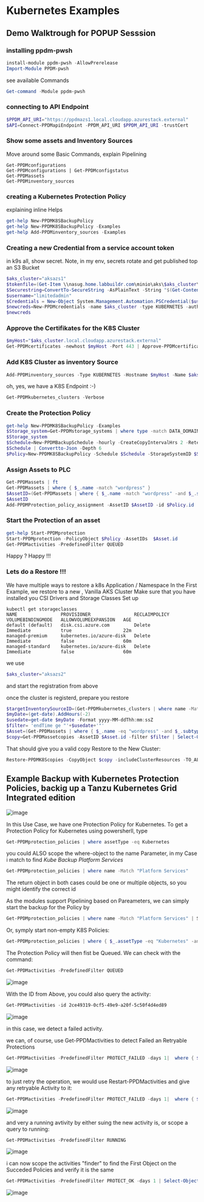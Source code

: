 # Kubernetes Examples

## Demo Walktrough for POPUP Sesssion
### installing ppdm-pwsh

```powershell
install-module ppdm-pwsh -AllowPrerelease
Import-Module PPDM-pwsh
```
see available Commands
```Powershell
Get-command -Module ppdm-pwsh
```

### connecting to API Endpoint
```Powershell
$PPDM_API_URI="https://ppdmazs1.local.cloudapp.azurestack.external"
$API=Connect-PPDMapiEndpoint -PPDM_API_URI $PPDM_API_URI -trustCert
```
### Show some assets and Inventory Sources
Move around some Basic Commands, explain Pipelining
```
Get-PPDMconfigurations
Get-PPDMconfigurations | Get-PPDMconfigstatus
Get-PPDMassets
Get-PPDMinventory_sources
```


### creating a Kubernetes Protection Policy
explaining inline Helps
```Powershell
get-help New-PPDMK8SBackupPolicy
get-help New-PPDMK8SBackupPolicy -Examples
get-help Add-PPDMinventory_sources -Examples
```

### Creating a new Credential from a service account token

in k9s all, show  secret.
Note, in my env, secrets rotate and get published top an S3 Bucket

```Powershell
$aks_cluster="aksazs1"
$tokenfile=(Get-Item \\nasug.home.labbuildr.com\minio\aks\$aks_cluster\ppdmk8stoken* | Sort-Object -Descending -Property LastWriteTime  | Select-Object -First 1).FullName
$Securestring=ConvertTo-SecureString -AsPlainText -String "$(Get-Content $tokenfile -Encoding utf8)" -Force
$username="limitedadmin"
$Credentials = New-Object System.Management.Automation.PSCredential($username, $Securestring)
$newcreds=New-PPDMcredentials -name $aks_cluster -type KUBERNETES -authmethod TOKEN -credentials $Credentials
$newcreds
```
### Approve the Certifikates for the K8S Cluster

```Powershell
$myHost="$aks_cluster.local.cloudapp.azurestack.external"
Get-PPDMcertificates -newhost $myHost -Port 443 | Approve-PPDMcertificates
```

### Add K8S Cluster as inventory Source
```Powershell
Add-PPDMinventory_sources -Type KUBERNETES -Hostname $myHost -Name $aks_cluster -ID $newcreds.id -port 443
```
oh, yes, we have a K8S Endpoint :-)
```Powershell
Get-PPDMkubernetes_clusters -Verbose
```
### Create the Protection Policy
```Powershell
get-help New-PPDMK8SBackupPolicy -Examples
$Storage_system=Get-PPDMstorage_systems | where type -match DATA_DOMAIN_SYSTEM
$Storage_system
$Schedule=New-PPDMBackupSchedule -hourly -CreateCopyIntervalHrs 2 -RetentionUnit DAY -RetentionInterval 7
$Schedule | Convertto-Json -Depth 6
$Policy=New-PPDMK8SBackupPolicy -Schedule $Schedule -StorageSystemID $Storage_system.id -enabled -encrypted -Name CI_K8S_CLI
```
### Assign Assets to PLC

```Powershell
Get-PPDMassets | ft
Get-PPDMassets | where { $_.name -match "wordpress" }
$AssetID=(Get-PPDMassets | where { $_.name -match "wordpress" -and $_.subtype -eq "K8S_NAMESPACE"}).id
$AssetID
Add-PPDMProtection_policy_assignment -AssetID $AssetID -id $Policy.id
```
### Start the Protection of an asset
```Powershell
get-help Start-PPDMprotection
Start-PPDMprotection -PolicyObject $Policy -AssetIDs  $Asset.id
Get-PPDMactivities -PredefinedFilter QUEUED
```

Happy ? Happy !!!

### Lets do a Restore !!!
We have multiple ways to restore a k8s Application / Namespace
In the First Example, we restore to a new , Vanilla AKS Cluster
Make sure that you have installed you CSI Drivers and Storage Classes Set up
```kubectl
kubectl get storageclasses
NAME                PROVISIONER                RECLAIMPOLICY   VOLUMEBINDINGMODE   ALLOWVOLUMEEXPANSION   AGE
default (default)   disk.csi.azure.com         Delete          Immediate           true                   22m
managed-premium     kubernetes.io/azure-disk   Delete          Immediate           false                  60m
managed-standard    kubernetes.io/azure-disk   Delete          Immediate           false                  60m
```

we use 
```Powershell
$aks_cluster="aksazs2"
```
and start the registration from above

once the cluster is registerd, prepare you restore

```Powershell
$targetInventorySourceID=(Get-PPDMkubernetes_clusters | where name -Match $aks_cluster).id
$myDate=(get-date).AddHours(-2)
$usedate=get-date $myDate -Format yyyy-MM-ddThh:mm:ssZ
$filter= 'endTime ge "'+$usedate+'"'
$Asset=(Get-PPDMassets | where { $_.name -eq "wordpress" -and $_.subtype -eq "K8S_NAMESPACE"})
$copy=Get-PPDMassetcopies -AssetID $Asset.id -filter $filter | Select-Object -First 1
```
That should give you a valid copy
Restore to the New Cluster:
```Powershell
Restore-PPDMK8Scopies -CopyObject $copy -includeClusterResources -TO_ALTERNATE -namespace wordpress -targetInventorySourceId $targetInventorySourceID 
```






## Example Backup with Kubernetes Protection Policies, backig up a Tanzu Kubernetes Grid Integrated edition
![image](https://user-images.githubusercontent.com/8255007/97606694-5ef75b00-1a10-11eb-87fd-4926dd327082.png)

In this Use Case, we have one Protection Policy for Kubernetes.
To get a Protection Policy for Kubernetes using powersherll, type

```Powershell
Get-PPDMprotection_policies | where assetType -eq Kubernetes
```



you could ALSO scope the where-object to the name Parameter, in my Case i match to find *Kube Backup Platform Services*


```Powershell
Get-PPDMprotection_policies | where name -Match "Platform Services"
```

The return object in both cases could be one or multiple objects, so you might identify the correct id

As the modules support Pipelining based on Pareameters, we can simply  start the backup for the Policy by 
```Powershell
Get-PPDMprotection_policies | where name -Match "Platform Services" | Start-PPDMprotection_policies
```
Or, symply start non-empty K8S Policies:
```Powershell
Get-PPDMprotection_policies | where { $_.assetType -eq "Kubernetes" -and $_.summary.numberOfAssets -gt 0 } | Start-PPDMprotection_policies
```

The Protection Policy will then fist be Queued. We can check with the command:
```Powershell
Get-PPDMactivities -PredefinedFilter QUEUED
```

![image](https://user-images.githubusercontent.com/8255007/97600368-446db380-1a09-11eb-9c1a-a7055ada9e19.png)

With the ID from Above, you could also query the activity:
```Powershell
Get-PPDMactivities -id 2ce49319-0cf5-49e9-a20f-5c50f4d4ed89
```

![image](https://user-images.githubusercontent.com/8255007/97601290-50a64080-1a0a-11eb-919e-ee4c9a7bc125.png)

in this case, we detect a failed activity.

we can, of course, use Get-PPDMactivities to detect Failed an Retryable Protections
```Powershell
Get-PPDMactivities -PredefinedFilter PROTECT_FAILED -days 1|  where { $_.actions.retryable -eq "True" }
```

![image](https://user-images.githubusercontent.com/8255007/97602795-06be5a00-1a0c-11eb-8a81-580c016b81b4.png)

to just retry the operation, we would use Restart-PPDMactivities and give any retryable Activity to it:
```Powershell
Get-PPDMactivities -PredefinedFilter PROTECT_FAILED -days 1|  where { $_.actions.retryable -eq "True" } | Restart-PPDMactivities
```

![image](https://user-images.githubusercontent.com/8255007/97603118-63ba1000-1a0c-11eb-931a-782af23da9e7.png)


and very a running avtivity by either suing the new activity is, or scope a query to running:
```Powershell
Get-PPDMactivities -PredefinedFilter RUNNING
```
![image](https://user-images.githubusercontent.com/8255007/97603502-ca3f2e00-1a0c-11eb-8c85-f4f85eb43deb.png)


i can now scope the activities "finder" to find the First Object on the Succeded Policies and verify it is the same

```Powershell
Get-PPDMactivities -PredefinedFilter PROTECT_OK -days 1 | Select-Object -First 1
```


![image](https://user-images.githubusercontent.com/8255007/97605261-b7c5f400-1a0e-11eb-9465-7ef3b0d0a93f.png)
